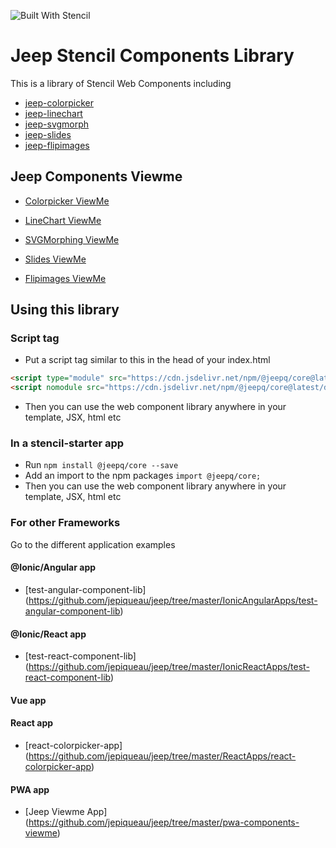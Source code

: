 ![Built With Stencil](https://img.shields.io/badge/-Built%20With%20Stencil-16161d.svg?logo=data%3Aimage%2Fsvg%2Bxml%3Bbase64%2CPD94bWwgdmVyc2lvbj0iMS4wIiBlbmNvZGluZz0idXRmLTgiPz4KPCEtLSBHZW5lcmF0b3I6IEFkb2JlIElsbHVzdHJhdG9yIDE5LjIuMSwgU1ZHIEV4cG9ydCBQbHVnLUluIC4gU1ZHIFZlcnNpb246IDYuMDAgQnVpbGQgMCkgIC0tPgo8c3ZnIHZlcnNpb249IjEuMSIgaWQ9IkxheWVyXzEiIHhtbG5zPSJodHRwOi8vd3d3LnczLm9yZy8yMDAwL3N2ZyIgeG1sbnM6eGxpbms9Imh0dHA6Ly93d3cudzMub3JnLzE5OTkveGxpbmsiIHg9IjBweCIgeT0iMHB4IgoJIHZpZXdCb3g9IjAgMCA1MTIgNTEyIiBzdHlsZT0iZW5hYmxlLWJhY2tncm91bmQ6bmV3IDAgMCA1MTIgNTEyOyIgeG1sOnNwYWNlPSJwcmVzZXJ2ZSI%2BCjxzdHlsZSB0eXBlPSJ0ZXh0L2NzcyI%2BCgkuc3Qwe2ZpbGw6I0ZGRkZGRjt9Cjwvc3R5bGU%2BCjxwYXRoIGNsYXNzPSJzdDAiIGQ9Ik00MjQuNywzNzMuOWMwLDM3LjYtNTUuMSw2OC42LTkyLjcsNjguNkgxODAuNGMtMzcuOSwwLTkyLjctMzAuNy05Mi43LTY4LjZ2LTMuNmgzMzYuOVYzNzMuOXoiLz4KPHBhdGggY2xhc3M9InN0MCIgZD0iTTQyNC43LDI5Mi4xSDE4MC40Yy0zNy42LDAtOTIuNy0zMS05Mi43LTY4LjZ2LTMuNkgzMzJjMzcuNiwwLDkyLjcsMzEsOTIuNyw2OC42VjI5Mi4xeiIvPgo8cGF0aCBjbGFzcz0ic3QwIiBkPSJNNDI0LjcsMTQxLjdIODcuN3YtMy42YzAtMzcuNiw1NC44LTY4LjYsOTIuNy02OC42SDMzMmMzNy45LDAsOTIuNywzMC43LDkyLjcsNjguNlYxNDEuN3oiLz4KPC9zdmc%2BCg%3D%3D&colorA=16161d&style=flat-square)

# Jeep Stencil Components Library

This is a library of Stencil Web Components including
 - [jeep-colorpicker](https://github.com/jepiqueau/jeep/blob/master/core/src/components/jeep-colorpicker/readme.md)
 - [jeep-linechart  ](https://github.com/jepiqueau/jeep/blob/master/core/src/components/jeep-linechart/readme.md)
 - [jeep-svgmorph   ](https://github.com/jepiqueau/jeep/blob/master/core/src/components/jeep-svgmorph/readme.md)
 - [jeep-slides   ](https://github.com/jepiqueau/jeep/blob/master/core/src/components/jeep-slides/readme.md)
 - [jeep-flipimages   ](https://github.com/jepiqueau/jeep/blob/master/core/src/components/jeep-flipimages/readme.md)


## Jeep Components Viewme

 - [Colorpicker ViewMe](https://jeep-viewme-app.firebaseapp.com/colorpicker)

 - [LineChart ViewMe](https://jeep-viewme-app.firebaseapp.com/linechart)

 - [SVGMorphing ViewMe](https://jeep-viewme-app.firebaseapp.com/svgmorph)

 - [Slides ViewMe](https://jeep-viewme-app.firebaseapp.com/slides)

 - [Flipimages ViewMe](https://jeep-viewme-app.firebaseapp.com/flipimages)

## Using this library

### Script tag

- Put a script tag similar to this in the head of your index.html

```html
<script type="module" src="https://cdn.jsdelivr.net/npm/@jeepq/core@latest/dist/jeep/jeep.esm.js"></script>
<script nomodule src="https://cdn.jsdelivr.net/npm/@jeepq/core@latest/dist/jeep/jeep.js"></script>
```


- Then you can use the web component library anywhere in your template, JSX, html etc


### In a stencil-starter app

- Run `npm install @jeepq/core --save`
- Add an import to the npm packages `import @jeepq/core;`
- Then you can use the web component library anywhere in your template, JSX, html etc

### For other Frameworks
Go to the different application examples

#### @Ionic/Angular app
- [test-angular-component-lib] (https://github.com/jepiqueau/jeep/tree/master/IonicAngularApps/test-angular-component-lib)


#### @Ionic/React app

- [test-react-component-lib] (https://github.com/jepiqueau/jeep/tree/master/IonicReactApps/test-react-component-lib)

#### Vue app

#### React app

- [react-colorpicker-app] (https://github.com/jepiqueau/jeep/tree/master/ReactApps/react-colorpicker-app)

#### PWA app

- [Jeep Viewme App] (https://github.com/jepiqueau/jeep/tree/master/pwa-components-viewme)